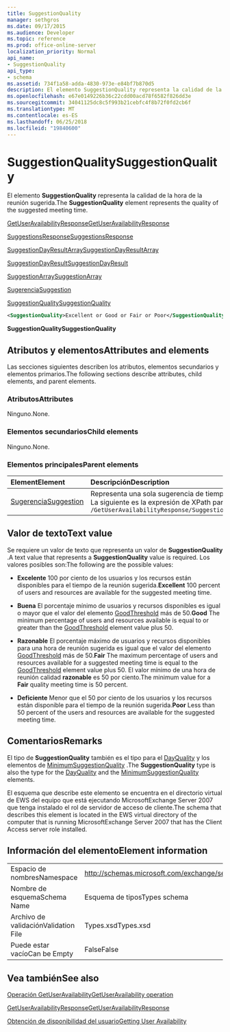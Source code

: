 ```yaml
---
title: SuggestionQuality
manager: sethgros
ms.date: 09/17/2015
ms.audience: Developer
ms.topic: reference
ms.prod: office-online-server
localization_priority: Normal
api_name:
- SuggestionQuality
api_type:
- schema
ms.assetid: 734f1a58-adda-4830-973e-e84bf7b870d5
description: El elemento SuggestionQuality representa la calidad de la hora de la reunión sugerida.
ms.openlocfilehash: e67e0149226b36c22cdd00acd78f6582f826dd3e
ms.sourcegitcommit: 34041125dc8c5f993b21cebfc4f8b72f0fd2cb6f
ms.translationtype: MT
ms.contentlocale: es-ES
ms.lasthandoff: 06/25/2018
ms.locfileid: "19840600"
---
```

# <a name="suggestionquality"></a><span data-ttu-id="c60b4-103">SuggestionQuality</span><span class="sxs-lookup"><span data-stu-id="c60b4-103">SuggestionQuality</span></span>

<span data-ttu-id="c60b4-104">El elemento **SuggestionQuality** representa la calidad de la hora de la reunión sugerida.</span><span class="sxs-lookup"><span data-stu-id="c60b4-104">The **SuggestionQuality** element represents the quality of the suggested meeting time.</span></span> 
  
[<span data-ttu-id="c60b4-105">GetUserAvailabilityResponse</span><span class="sxs-lookup"><span data-stu-id="c60b4-105">GetUserAvailabilityResponse</span></span>](getuseravailabilityresponse.md)
  
[<span data-ttu-id="c60b4-106">SuggestionsResponse</span><span class="sxs-lookup"><span data-stu-id="c60b4-106">SuggestionsResponse</span></span>](suggestionsresponse.md)
  
[<span data-ttu-id="c60b4-107">SuggestionDayResultArray</span><span class="sxs-lookup"><span data-stu-id="c60b4-107">SuggestionDayResultArray</span></span>](suggestiondayresultarray.md)
  
[<span data-ttu-id="c60b4-108">SuggestionDayResult</span><span class="sxs-lookup"><span data-stu-id="c60b4-108">SuggestionDayResult</span></span>](suggestiondayresult.md)
  
[<span data-ttu-id="c60b4-109">SuggestionArray</span><span class="sxs-lookup"><span data-stu-id="c60b4-109">SuggestionArray</span></span>](suggestionarray.md)
  
[<span data-ttu-id="c60b4-110">Sugerencia</span><span class="sxs-lookup"><span data-stu-id="c60b4-110">Suggestion</span></span>](suggestion.md)
  
[<span data-ttu-id="c60b4-111">SuggestionQuality</span><span class="sxs-lookup"><span data-stu-id="c60b4-111">SuggestionQuality</span></span>](suggestionquality.md)
  
```xml
<SuggestionQuality>Excellent or Good or Fair or Poor</SuggestionQuality>
```

 <span data-ttu-id="c60b4-112">**SuggestionQuality**</span><span class="sxs-lookup"><span data-stu-id="c60b4-112">**SuggestionQuality**</span></span>
## <a name="attributes-and-elements"></a><span data-ttu-id="c60b4-113">Atributos y elementos</span><span class="sxs-lookup"><span data-stu-id="c60b4-113">Attributes and elements</span></span>

<span data-ttu-id="c60b4-114">Las secciones siguientes describen los atributos, elementos secundarios y elementos primarios.</span><span class="sxs-lookup"><span data-stu-id="c60b4-114">The following sections describe attributes, child elements, and parent elements.</span></span>
  
### <a name="attributes"></a><span data-ttu-id="c60b4-115">Atributos</span><span class="sxs-lookup"><span data-stu-id="c60b4-115">Attributes</span></span>

<span data-ttu-id="c60b4-116">Ninguno.</span><span class="sxs-lookup"><span data-stu-id="c60b4-116">None.</span></span>
  
### <a name="child-elements"></a><span data-ttu-id="c60b4-117">Elementos secundarios</span><span class="sxs-lookup"><span data-stu-id="c60b4-117">Child elements</span></span>

<span data-ttu-id="c60b4-118">Ninguno.</span><span class="sxs-lookup"><span data-stu-id="c60b4-118">None.</span></span>
  
### <a name="parent-elements"></a><span data-ttu-id="c60b4-119">Elementos principales</span><span class="sxs-lookup"><span data-stu-id="c60b4-119">Parent elements</span></span>

|<span data-ttu-id="c60b4-120">**Element**</span><span class="sxs-lookup"><span data-stu-id="c60b4-120">**Element**</span></span>|<span data-ttu-id="c60b4-121">**Descripción**</span><span class="sxs-lookup"><span data-stu-id="c60b4-121">**Description**</span></span>|
|:-----|:-----|
|[<span data-ttu-id="c60b4-122">Sugerencia</span><span class="sxs-lookup"><span data-stu-id="c60b4-122">Suggestion</span></span>](suggestion.md) <br/> |<span data-ttu-id="c60b4-123">Representa una sola sugerencia de tiempo de la reunión.</span><span class="sxs-lookup"><span data-stu-id="c60b4-123">Represents a single meeting time suggestion.</span></span>  <br/> <span data-ttu-id="c60b4-124">La siguiente es la expresión de XPath para este elemento:</span><span class="sxs-lookup"><span data-stu-id="c60b4-124">The following is the XPath expression to this element:</span></span>  <br/>  `/GetUserAvailabilityResponse/SuggestionsResponse/SuggestionDayResultArray/SuggestionDayResult[i]/SuggestionArray/Suggestion[i]` <br/> |
   
## <a name="text-value"></a><span data-ttu-id="c60b4-125">Valor de texto</span><span class="sxs-lookup"><span data-stu-id="c60b4-125">Text value</span></span>

<span data-ttu-id="c60b4-126">Se requiere un valor de texto que representa un valor de **SuggestionQuality** .</span><span class="sxs-lookup"><span data-stu-id="c60b4-126">A text value that represents a **SuggestionQuality** value is required.</span></span> <span data-ttu-id="c60b4-127">Los valores posibles son:</span><span class="sxs-lookup"><span data-stu-id="c60b4-127">The following are the possible values:</span></span> 
  
- <span data-ttu-id="c60b4-128">**Excelente** 100 por ciento de los usuarios y los recursos están disponibles para el tiempo de la reunión sugerida.</span><span class="sxs-lookup"><span data-stu-id="c60b4-128">**Excellent** 100 percent of users and resources are available for the suggested meeting time.</span></span> 
    
- <span data-ttu-id="c60b4-129">**Buena** El porcentaje mínimo de usuarios y recursos disponibles es igual o mayor que el valor del elemento [GoodThreshold](goodthreshold.md) más de 50.</span><span class="sxs-lookup"><span data-stu-id="c60b4-129">**Good** The minimum percentage of users and resources available is equal to or greater than the [GoodThreshold](goodthreshold.md) element value plus 50.</span></span> 
    
- <span data-ttu-id="c60b4-130">**Razonable** El porcentaje máximo de usuarios y recursos disponibles para una hora de reunión sugerida es igual que el valor del elemento [GoodThreshold](goodthreshold.md) más de 50.</span><span class="sxs-lookup"><span data-stu-id="c60b4-130">**Fair** The maximum percentage of users and resources available for a suggested meeting time is equal to the [GoodThreshold](goodthreshold.md) element value plus 50.</span></span> <span data-ttu-id="c60b4-131">El valor mínimo de una hora de reunión calidad **razonable** es 50 por ciento.</span><span class="sxs-lookup"><span data-stu-id="c60b4-131">The minimum value for a **Fair** quality meeting time is 50 percent.</span></span> 
    
- <span data-ttu-id="c60b4-132">**Deficiente** Menor que el 50 por ciento de los usuarios y los recursos están disponible para el tiempo de la reunión sugerida.</span><span class="sxs-lookup"><span data-stu-id="c60b4-132">**Poor** Less than 50 percent of the users and resources are available for the suggested meeting time.</span></span> 
    
## <a name="remarks"></a><span data-ttu-id="c60b4-133">Comentarios</span><span class="sxs-lookup"><span data-stu-id="c60b4-133">Remarks</span></span>

<span data-ttu-id="c60b4-134">El tipo de **SuggestionQuality** también es el tipo para el [DayQuality](dayquality.md) y los elementos de [MinimumSuggestionQuality](minimumsuggestionquality.md) .</span><span class="sxs-lookup"><span data-stu-id="c60b4-134">The **SuggestionQuality** type is also the type for the [DayQuality](dayquality.md) and the [MinimumSuggestionQuality](minimumsuggestionquality.md) elements.</span></span> 
  
<span data-ttu-id="c60b4-135">El esquema que describe este elemento se encuentra en el directorio virtual de EWS del equipo que está ejecutando MicrosoftExchange Server 2007 que tenga instalado el rol de servidor de acceso de cliente.</span><span class="sxs-lookup"><span data-stu-id="c60b4-135">The schema that describes this element is located in the EWS virtual directory of the computer that is running MicrosoftExchange Server 2007 that has the Client Access server role installed.</span></span>
  
## <a name="element-information"></a><span data-ttu-id="c60b4-136">Información del elemento</span><span class="sxs-lookup"><span data-stu-id="c60b4-136">Element information</span></span>

|||
|:-----|:-----|
|<span data-ttu-id="c60b4-137">Espacio de nombres</span><span class="sxs-lookup"><span data-stu-id="c60b4-137">Namespace</span></span>  <br/> |http://schemas.microsoft.com/exchange/services/2006/types  <br/> |
|<span data-ttu-id="c60b4-138">Nombre de esquema</span><span class="sxs-lookup"><span data-stu-id="c60b4-138">Schema Name</span></span>  <br/> |<span data-ttu-id="c60b4-139">Esquema de tipos</span><span class="sxs-lookup"><span data-stu-id="c60b4-139">Types schema</span></span>  <br/> |
|<span data-ttu-id="c60b4-140">Archivo de validación</span><span class="sxs-lookup"><span data-stu-id="c60b4-140">Validation File</span></span>  <br/> |<span data-ttu-id="c60b4-141">Types.xsd</span><span class="sxs-lookup"><span data-stu-id="c60b4-141">Types.xsd</span></span>  <br/> |
|<span data-ttu-id="c60b4-142">Puede estar vacío</span><span class="sxs-lookup"><span data-stu-id="c60b4-142">Can be Empty</span></span>  <br/> |<span data-ttu-id="c60b4-143">False</span><span class="sxs-lookup"><span data-stu-id="c60b4-143">False</span></span>  <br/> |
   
## <a name="see-also"></a><span data-ttu-id="c60b4-144">Vea también</span><span class="sxs-lookup"><span data-stu-id="c60b4-144">See also</span></span>



[<span data-ttu-id="c60b4-145">Operación GetUserAvailability</span><span class="sxs-lookup"><span data-stu-id="c60b4-145">GetUserAvailability operation</span></span>](getuseravailability-operation.md)
  
[<span data-ttu-id="c60b4-146">GetUserAvailabilityResponse</span><span class="sxs-lookup"><span data-stu-id="c60b4-146">GetUserAvailabilityResponse</span></span>](getuseravailabilityresponse.md)


[<span data-ttu-id="c60b4-147">Obtención de disponibilidad del usuario</span><span class="sxs-lookup"><span data-stu-id="c60b4-147">Getting User Availability</span></span>](http://msdn.microsoft.com/library/d4133fcb-9b0f-4e6b-aadf-a389da83516a%28Office.15%29.aspx)

